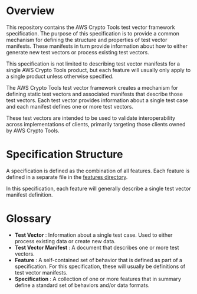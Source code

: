 # Overview

This repository contains the AWS Crypto Tools test vector framework specification. The purpose
of this specification is to provide a common mechanism for defining the structure and properties
of test vector manifests. These manifests in turn provide information about how to either generate
new test vectors or process existing test vectors.

This specification is not limited to describing test vector manifests for a single AWS Crypto Tools
product, but each feature will usually only apply to a single product unless otherwise specified.

The AWS Crypto Tools test vector framework creates a mechanism for defining static test
vectors and associated manifests that describe those test vectors. Each test vector provides
information about a single test case and each manifest defines one or more test vectors.

These test vectors are intended to be used to validate interoperability across implementations
of clients, primarily targeting those clients owned by AWS Crypto Tools.

# Specification Structure

A specification is defined as the combination of all features. Each feature is defined in a separate
file in the [features directory](features/FEATURES.md).

In this specification, each feature will generally describe a single test vector manifest definition.

# Glossary

* **Test Vector** : Information about a single test case. Used to either process existing data
    or create new data.
* **Test Vector Manifest** : A document that describes one or more test vectors.
* **Feature** : A self-contained set of behavior that is defined as part of a specification.
    For this specification, these will usually be definitions of test vector manifests.
* **Specification** : A collection of one or more features that in summary define a standard
    set of behaviors and/or data formats.
